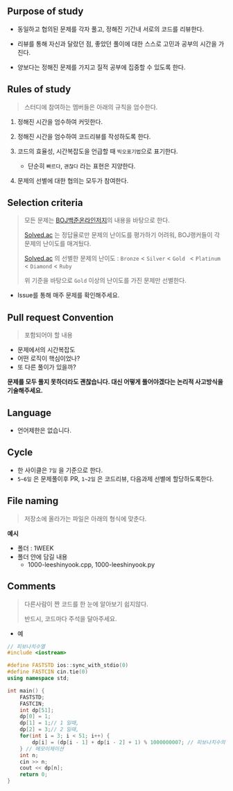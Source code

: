## Purpose of study

- 동일하고 협의된 문제를 각자 풀고, 정해진 기간내 서로의 코드를 리뷰한다.
- 리뷰를 통해 자신과 달랐던 점, 좋았던 풀이에 대한 스스로 고민과 공부의 시간을 가진다. 

- 양보다는 정해진 문제를 가지고 질적 공부에 집중할 수 있도록 한다.



## Rules of study

> 스터디에 참여하는 멤버들은 아래의 규칙을 엄수한다.

1. 정해진 시간을 엄수하여 커밋한다.
2. 정해진 시간을 엄수하여 코드리뷰를 작성하도록 한다.
3. 코드의 효율성, 시간복잡도을 언급할 때 `빅오표기법`으로 표기한다.
   - 단순히 `빠르다`, `괜찮다` 라는 표현은 지양한다.

4. 문제의 선별에 대한 협의는 모두가 참여한다.



## Selection criteria

> 모든 문제는 [BOJ백준온라인저지](https://www.acmicpc.net/)의 내용을 바탕으로 한다.
>
> [Solved.ac](https://solved.ac/) 는 정답율로만 문제의 난이도를 평가하기 어려워, BOJ랭커들이 각 문제의 난이도를 매겨뒀다.
>
> [Solved.ac](https://solved.ac/) 의 선별한 문제의 난이도 :  `Bronze` < `Silver` <  `Gold ` <  `Platinum` <  `Diamond` <  `Ruby`
>
> 위 기준을 바탕으로 `Gold` 이상의 난이도를 가진 문제만 선별한다.

- Issue를 통해 매주 문제를 확인해주세요.



## Pull request Convention

> 포함되어야 할 내용

- 문제에서의 시간복잡도
- 어떤 로직이 핵심이었나?
- 또 다른 풀이가 있을까?

**문제를 모두 풀지 못하더라도 괜찮습니다. 대신 어떻게 풀어야겠다는 논리적 사고방식을 기술해주세요.**

## Language

- 언어제한은 없습니다.



## Cycle

- 한 사이클은 `7일` 을 기준으로 한다.
- `5~6일` 은 문제풀이후 PR,  `1~2일` 은 코드리뷰, 다음과제 선별에 할당하도록한다.



## File naming

> 저장소에 올라가는 파일은 아래의 형식에 맞춘다.

**예시** 

- 폴더 : 1WEEK
- 폴더 안에 담길 내용
  - 1000-leeshinyook.cpp, 1000-leeshinyook.py

## Comments

> 다른사람이 짠 코드를 한 눈에 알아보기 쉽지않다. 
>
> 반드시, 코드마다 주석을 달아주세요.

- 예

~~~c++
// 피보나치수열
#include <iostream>

#define FASTSTD ios::sync_with_stdio(0)
#define FASTCIN cin.tie(0)
using namespace std;

int main() {
    FASTSTD;
    FASTCIN;
    int dp[51]; 
    dp[0] = 1; 
    dp[1] = 1;// 1 일때,
    dp[2] = 3;// 2 일때,
    for(int i = 3; i < 51; i++) {
        dp[i] = (dp[i - 1] + dp[i - 2] + 1) % 1000000007; // 피보나치수의 점화식
    } // 메모이제이션
    int n;
    cin >> n;
    cout << dp[n];
    return 0;
} 
~~~
